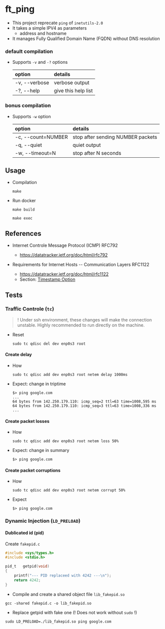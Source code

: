 # ft_ping

- This project reprecate `ping` of `inetutils-2.0`
- It takes a simple IPV4 as parameters
  - address and hostname
- It manages Fully Qualified Domain Name (FQDN) without DNS resolution

### default compilation

- Supports `-v` and `-?` options

  | option | details |
  | :- | :- |
  | -v, --verbose | verbose output |
  | -?, --help | give this help list |

### bonus compilation

- Supports `-w` option

  | option | details |
  | :- | :- |
  | -c, --count=NUMBER | stop after sending NUMBER packets |
  | -q, --quiet | quiet output |
  | -w, --timeout=N | stop after N seconds |

## Usage

- Compilation
  ```
  make
  ```

- Run docker
  ```
  make build
  ```
  ```
  make exec
  ```

## References

- Internet Controle Message Protocol (ICMP) RFC792
  - https://datatracker.ietf.org/doc/html/rfc792

- Requirements for Internet Hosts -- Communication Layers RFC1122
  - https://datatracker.ietf.org/doc/html/rfc1122
  - Section: [Timestamp Option](https://datatracker.ietf.org/doc/html/rfc1122#:~:text=is%20OPTIONAL.%0A%0A%0A%20%20%20%20%20%20%20%20%20%20%20%20(e)-,Timestamp%20Option,-Implementation%20of%20originating)

## Tests

### Traffic Controle (`tc`)

> ! Under ssh environment, these changes will make the connection unstable.
> Highly recommended to run directly on the machine.

- Reset
  ```
  sudo tc qdisc del dev enp0s3 root
  ```

#### Create delay

- How

  ```
  sudo tc qdisc add dev enp0s3 root netem delay 1000ms
  ```

- Expect: change in triptime
  ```shell
  $> ping google.com
  ...
  64 bytes from 142.250.179.110: icmp_seq=2 ttl=63 time=1008,595 ms
  64 bytes from 142.250.179.110: icmp_seq=3 ttl=63 time=1008,336 ms
  ...
  ```

#### Create packet losses
- How
  ```
  sudo tc qdisc add dev enp0s3 root netem loss 50%
  ```

- Expect: change in summary
  ```shell
  $> ping google.com
  ```

#### Create packet corruptions

- How
  ```
  sudo tc qdisc add dev enp0s3 root netem corrupt 50%
  ```

- Expect
  ```shell
  $> ping google.com
  ```

### Dynamic Injection (`LD_PRELOAD`)

#### Dublicated id (pid)

Create `fakepid.c`
```c
#include <sys/types.h>
#include <stdio.h>

pid_t	getpid(void)
{
	printf("--- PID replaceed with 4242 ---\n");
	return 4242;
}
```

- Compile and create a shared object file `lib_fakepid.so`
```
gcc -shared fakepid.c -o lib_fakepid.so
```

- Replace getpid with fake one (! Does not work without `sudo` !)
```
sudo LD_PRELOAD=./lib_fakepid.so ping google.com
```
